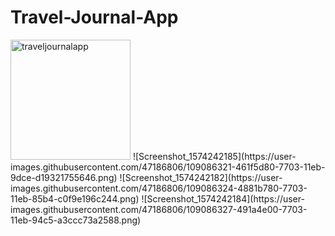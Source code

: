 # Travel-Journal-App
<img width="192" alt="traveljournalapp" src="https://user-images.githubusercontent.com/47186806/107751166-f610c600-6d14-11eb-91ae-3545b7aaa29a.png">
![Screenshot_1574242185](https://user-images.githubusercontent.com/47186806/109086321-461f5d80-7703-11eb-9dce-d19321755646.png)
![Screenshot_1574242182](https://user-images.githubusercontent.com/47186806/109086324-4881b780-7703-11eb-85b4-c0f9e196c244.png)
![Screenshot_1574242184](https://user-images.githubusercontent.com/47186806/109086327-491a4e00-7703-11eb-94c5-a3ccc73a2588.png)

